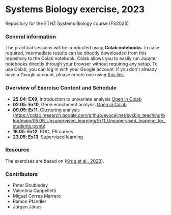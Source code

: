 # Systems Biology exercise, 2023
Repository for the ETHZ Systems Biology course (FS2023)

### General information
The practical sessions will be conducted using **Colab notebooks**. In case required, intermediate results can be directly downloaded from this repository to the Colab notebook. Colab allows you to easily run Jupyter notebooks directly through your browser without requiring any setup. To use Colab, you can log in with your Google account. If you don't already have a Google account, please create one using [this link](https://accounts.google.com/signup/v2/webcreateaccount?flowName=GlifWebSignIn&flowEntry=SignUp).

### Overview of Exercise Content and Schedule
- **25.04**: **EX9**, Introduction to univariate analysis [Open in Colab](https://colab.research.google.com/github/evocellnet/sysbio_teaching/blob/main/04.25_Intro_to_univariate_analysis/Lesson_01_sys_bio_CPTAC_BRC_for_students_mod.ipynb)
- **02.05**: **Ex10**, Gene enrichment analysis  [Open in Colab](https://colab.research.google.com/github/evocellnet/sysbio_teaching/blob/main/05.02_Gene_Enrichment_Analysis/Ex10_Enrichment_analysis_mod.ipynb)
- **09.05**: **Ex11**, Clustering analysis
(https://colab.research.google.com/github/evocellnet/sysbio_teaching/blob/main/05.09_Unsupervised_learning/Ex11_Unsupervised_learning_for_students.ipynb)
- **16.05**: **Ex12**, ROC, PR curves
- **23.05**: **Ex13**, Supervised learning

### Resource
The exercises are based on ([Krug et al., 2020](https://doi.org/10.1016/j.cell.2020.10.036)).

### Contributors
- Peter Doubleday
- Valentina Cappelletti
- Miguel Correa Marrero
- Ramon Pfändler
- Jürgen Jänes

